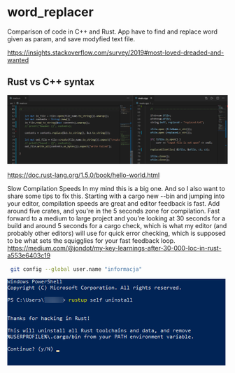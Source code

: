 # word_replacer
Comparison of code in C++ and Rust. App have to find and replace word given as param, and save modyfied text file.

https://insights.stackoverflow.com/survey/2019#most-loved-dreaded-and-wanted


## Rust vs C++ syntax
<img style="display: inlinie;" src="/70.PNG"> </img>



https://doc.rust-lang.org/1.5.0/book/hello-world.html

Slow Compilation Speeds
In my mind this is a big one. And so I also want to share some tips to fix this.
Starting with a cargo new --bin and jumping into your editor, compilation speeds are great and editor feedback is fast. Add around five crates, and you're in the 5 seconds zone for compilation.
Fast forward to a medium to large project and you’re looking at 30 seconds for a build and around 5 seconds for a cargo check, which is what my editor (and probably other editors) will use for quick error checking, which is supposed to be what sets the squigglies for your fast feedback loop.
https://medium.com/@jondot/my-key-learnings-after-30-000-loc-in-rust-a553e6403c19

```sh
 git config --global user.name "informacja"
 ```

<img style="display: inlinie;" src="/ps.png"> </img>
